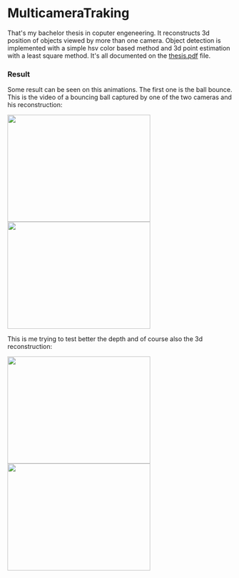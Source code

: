 # MulticameraTraking
That's my bachelor thesis in coputer engeneering. It reconstructs 3d position of objects viewed by more than one camera. Object detection is implemented with a simple hsv color based method and 3d point estimation with a least square method.
It's all documented on the [thesis.pdf](https://github.com/MarioBonse/multicamera3DMotionReconstruction/blob/master/thesis.pdf) file.
### Result
Some result can be seen on this animations.
The first one is the ball bounce.
This is the video of a bouncing ball captured by one of the two cameras and his reconstruction:<br/>

<div>
<img src="https://github.com/MarioBonse/multicamera3DMotionReconstruction/blob/master/Experiment2Video.gif" width="320" height="240" />
<img src="https://github.com/MarioBonse/multicamera3DMotionReconstruction/blob/master/Experiment2.gif" width="320" height="240" />
  
This is me trying to test better the depth and of course also the 3d reconstruction:<br/>

<div>
<img src="https://github.com/MarioBonse/multicamera3DMotionReconstruction/blob/master/experiment1Video.gif" width="320" height="240" />
<img src="https://github.com/MarioBonse/multicamera3DMotionReconstruction/blob/master/Experiment1.gif" width="320" height="240" />
